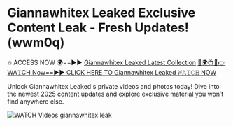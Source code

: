 # Giannawhitex Leaked Exclusive Content Leak - Fresh Updates! (wwm0q)

🔥 ACCESS NOW 🌍==►► <a href="https://tinyurl.com/3fjeunct" rel="nofollow">Giannawhitex Leaked Latest Collection</a></h3>
[🔴🌍📺📱👉WA𝚃CH Now==►► CLICK HERE TO Giannawhitex Leaked 𝚆𝙰𝚃𝙲𝙷 NOW](https://tinyurl.com/3fjeunct)

Unlock Giannawhitex Leaked's private videos and photos today! Dive into the newest 2025 content updates and explore exclusive material you won’t find anywhere else.


<a href="https://tinyurl.com/3fjeunct" rel="nofollow" data-target="animated-image.originalLink"><img src="https://camo.githubusercontent.com/8a4f000d20f83aca3bf7ec5f350d767afa0574a8a352519fd8cfa583a6f93a33/68747470733a2f2f692e696d6775722e636f6d2f644a486b345a712e676966" alt="WATCH Videos" data-canonical-src="https://i.imgur.com/dJHk4Zq.gif" style="max-width: 100%; display: inline-block;" data-target="animated-image.originalImage"></a>
giannawhitex leak